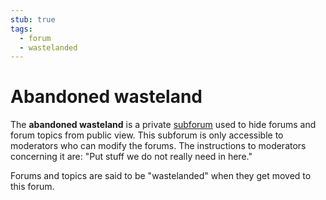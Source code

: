 ```yaml
---
stub: true
tags:
  - forum
  - wastelanded
---
```


# Abandoned wasteland

The **abandoned wasteland** is a private [subforum](https://osu.ppy.sh/community/forums)<!-- TODO --> used to hide forums<!-- TODO: link --> and forum topics<!-- TODO: link --> from public view. This subforum is only accessible to moderators<!-- TODO: link --> who can modify the forums. The instructions to moderators concerning it are: "Put stuff we do not really need in here."

Forums and topics are said to be "wastelanded" when they get moved to this forum.

